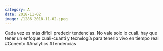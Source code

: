 ```yaml
--- 
category: A 
date: 2018-11-02 
image: /1286_2018-11-02.jpeg 
--- 
```


Cada vez es más difícil predecir tendencias. No vale solo lo cuali. hay que tener un enfoque cuali-cuanti y tecnología para tenerlo vivo en tiempo real #Conento #Analytics #Tendencias